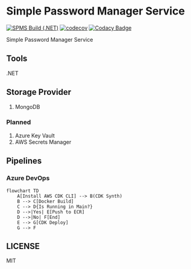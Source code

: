 # Simple Password Manager Service

[![SPMS Build (.NET)](https://github.com/bervProject/SimplePasswordManagerService/actions/workflows/spms-dotnet.yml/badge.svg)](https://github.com/bervProject/SimplePasswordManagerService/actions/workflows/spms-dotnet.yml)
[![codecov](https://codecov.io/github/bervProject/SimplePasswordManagerService/branch/main/graph/badge.svg?token=3y903WRHIN)](https://codecov.io/github/bervProject/SimplePasswordManagerService)
[![Codacy Badge](https://app.codacy.com/project/badge/Grade/5a145d5673b345878291690d9267c36f)](https://www.codacy.com/gh/bervProject/SimplePasswordManagerService/dashboard?utm_source=github.com&amp;utm_medium=referral&amp;utm_content=bervProject/SimplePasswordManagerService&amp;utm_campaign=Badge_Grade)

Simple Password Manager Service

## Tools

.NET

## Storage Provider

1. MongoDB

### Planned

1. Azure Key Vault
2. AWS Secrets Manager

## Pipelines

### Azure DevOps

```mermaid
flowchart TD
    A[Install AWS CDK CLI] --> B(CDK Synth)
    B --> C[Docker Build]
    C --> D{Is Running in Main?}
    D -->|Yes| E[Push to ECR]
    D -->|No| F[End]
    E --> G[CDK Deploy]
    G --> F
```

## LICENSE

MIT
